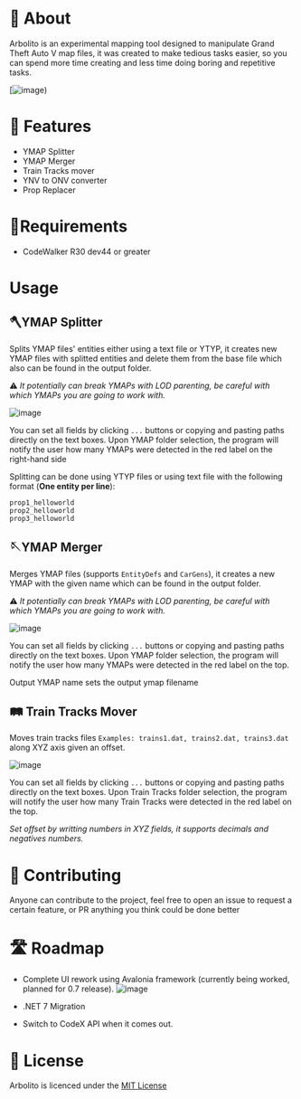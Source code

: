 # 📖 About

Arbolito is an experimental mapping tool designed to manipulate Grand Theft Auto V map files, it was created to make tedious tasks easier, so you can spend more time creating and less time doing boring and repetitive tasks.



[![image](https://cdn.discordapp.com/attachments/717937461602549790/1024006662102716426/ezgif-4-9f8e77c8a4.gif))



# 🚀 Features

* YMAP Splitter
* YMAP Merger
* Train Tracks mover
* YNV to ONV converter
* Prop Replacer

# 🔧Requirements
* CodeWalker R30 dev44 or greater


# Usage
## 🪓YMAP Splitter
Splits YMAP files' entities either using a text file or YTYP, it creates new YMAP files with splitted entities and delete them from the base file which also can be found in the output folder.

⚠️ *It potentially can break YMAPs with LOD parenting, be careful with which YMAPs you are going to work with.*

![image](https://user-images.githubusercontent.com/20731612/192080274-b4ff5f7b-1eb4-4cfc-9caf-ee373d13a48f.png)

You can set all fields by clicking ```...``` buttons or copying and pasting paths directly on the text boxes.
Upon YMAP folder selection, the program will notify the user how many YMAPs were detected in the red label on the right-hand side

Splitting can be done using YTYP files or using text file with the following format (**One entity per line**):
```
prop1_helloworld
prop2_helloworld
prop3_helloworld
```

## 🪡YMAP Merger
Merges YMAP files (supports ```EntityDefs``` and ```CarGens```), it creates a new YMAP with the given name which can be found in the output folder.

⚠️ *It potentially can break YMAPs with LOD parenting, be careful with which YMAPs you are going to work with.*

![image](https://user-images.githubusercontent.com/20731612/192080646-b5bc2117-ef5e-40c1-9928-2a6dc583834c.png)

You can set all fields by clicking ```...``` buttons or copying and pasting paths directly on the text boxes.
Upon YMAP folder selection, the program will notify the user how many YMAPs were detected in the red label on the top.

Output YMAP name sets the output ymap filename

## 🛤️ Train Tracks Mover
Moves train tracks files ```Examples: trains1.dat, trains2.dat, trains3.dat```  along XYZ axis given an offset.

![image](https://user-images.githubusercontent.com/20731612/192080819-9b73e715-e594-4abd-87cb-974d461387ec.png)

You can set all fields by clicking ```...``` buttons or copying and pasting paths directly on the text boxes.
Upon Train Tracks folder selection, the program will notify the user how many Train Tracks were detected in the red label on the top.

*Set offset by writting numbers in XYZ fields, it supports decimals and negatives numbers.*


# 🚁 Contributing
Anyone can contribute to the project, feel free to open an issue to request a certain feature, or PR anything you think could be done better

# 🛣️ Roadmap
* Complete UI rework using Avalonia framework (currently being worked, planned for 0.7 release).
![image](https://user-images.githubusercontent.com/20731612/192081198-1373e06d-fa57-4842-9364-be67314996b9.png)

* .NET 7 Migration
* Switch to CodeX API when it comes out.

# 📗 License
Arbolito is licenced under the [MIT License](https://github.com/Hancapo/Arbolito/blob/master/LICENSE.txt)
